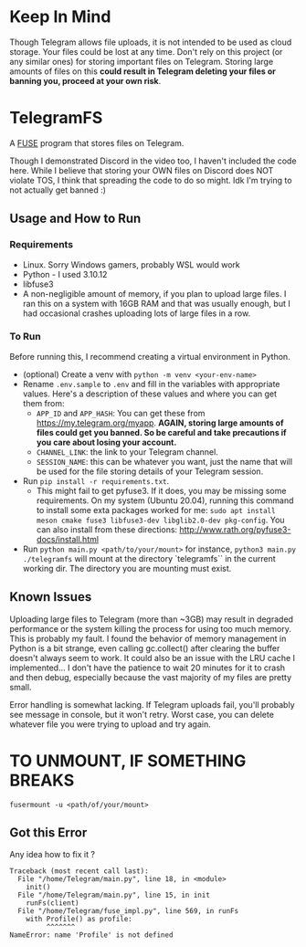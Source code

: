 # Keep In Mind
Though Telegram allows file uploads, it is not intended to be used as cloud storage. Your files could be lost at any time. Don't rely on this project (or any similar ones) for storing important files on Telegram. Storing large amounts of files on this **could result in Telegram deleting your files or banning you, proceed at your own risk**.

# TelegramFS
A [FUSE](https://en.wikipedia.org/wiki/Filesystem_in_Userspace) program that stores files on Telegram.

Though I demonstrated Discord in the video too, I haven't included the code here. While I believe that storing your OWN files on Discord does NOT violate TOS, I think that spreading the code to do so might. Idk I'm trying to not actually get banned :)

## Usage and How to Run
### Requirements
- Linux. Sorry Windows gamers, probably WSL would work
- Python - I used 3.10.12
- libfuse3
- A non-negligible amount of memory, if you plan to upload large files. I ran this on a system
with 16GB RAM and that was usually enough, but I had occasional crashes uploading lots of large files in a row.


### To Run
Before running this, I recommend creating a virtual environment in Python.

- (optional) Create a venv with `python -m venv <your-env-name>`
- Rename `.env.sample` to `.env` and fill in the variables with appropriate values. Here's a description of these values and where you can get them from:
    - `APP_ID` and `APP_HASH`: You can get these from https://my.telegram.org/myapp. **AGAIN, storing large amounts of files could get you banned. So be careful and take precautions if you care about losing your account.**
    - `CHANNEL_LINK`: the link to your Telegram channel.
    - `SESSION_NAME`: this can be whatever you want, just the name that will be used for the file storing details of your Telegram session.
- Run `pip install -r requirements.txt`.
    - This might fail to get pyfuse3. If it does, you may be missing some requirements. On my system (Ubuntu 20.04), running this command to install some exta packages worked for me:
    `sudo apt install meson cmake fuse3 libfuse3-dev libglib2.0-dev pkg-config`. You can also install from these directions: http://www.rath.org/pyfuse3-docs/install.html
- Run `python main.py <path/to/your/mount>` for instance, `python3 main.py ./telegramfs` will mount at the directory `telegramfs`` in the current working dir. The directory you are mounting must exist.

## Known Issues
Uploading large files to Telegram (more than ~3GB) may result in degraded performance or the system
killing the process for using too much memory. This is probably my fault. I found the behavior of memory management in Python is a bit strange, even calling gc.collect() after clearing the buffer doesn't always seem to work. It could also be an issue with the LRU cache I implemented... I don't have the patience to wait 20 minutes for it to crash and then debug, especially because the vast majority of my files are pretty small.

Error handling is somewhat lacking. If Telegram uploads fail, you'll probably see message in console, but it won't retry. Worst case, you can delete whatever file you were trying to upload and try again.

# TO UNMOUNT, IF SOMETHING BREAKS
`fusermount -u <path/of/your/mount>`

## Got this Error
Any idea how to fix it ?
``` 
Traceback (most recent call last):
  File "/home/Telegram/main.py", line 18, in <module>
    init()
  File "/home/Telegram/main.py", line 15, in init
    runFs(client)
  File "/home/Telegram/fuse_impl.py", line 569, in runFs
    with Profile() as profile:
         ^^^^^^^
NameError: name 'Profile' is not defined
```

